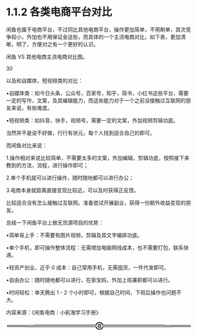 # 1.1.2 各类电商平台对比

闲鱼也属于电商平台，不过同比其他电商平台，操作更加简单，不用刷单，其次竞争较小，外加也不用保证金这些，而具体的一个主流电商对比，如下表，更加清晰，明了，方便对之有一个更好的认识。

闲鱼 VS 其他电商主流电商对比图。

30

以及和自媒体，短视频类的对比：

•自媒体类：如今日头条，公众号，百家号，知乎，简书，小红书这些平台，需要一定的写作，文案，及其编辑能力，而这些能力对于一个之前没接触过互联网的朋友来说，有些难度。

•短视频类：如抖音，快手，视频号，需要一定的文案，外加视频剪辑功底。

当然并不是说不好做，行行有状元，每个人找到适合自己的即可。

而闲鱼对比来说：

1.操作相对来说比较简单，不需要太多的文案，外加编辑，剪辑功底，按照接下来教到的方法，流程，进行操作即可；

2.单个手机就可以进行操作，随时随地都可以进行办公；

3.电商本身就距离直接变现比较近，可以及时获得正反馈。

比较适合没有怎么接触过互联网，准备尝试开展副业，获得一份额外收益变现的朋友。

总结一下闲鱼平台上做无货源项目的优势：

•简单易上手：不需要有图片视频，剪辑及其文字编排功底。

•单个手机，即可操作整体流程：无需增加电脑网线成本，也不需要打包，联系快递。

•轻资产创业，近乎 0 成本：自己常用手机，无需囤货，一件代发即可。

•自由办公：随时随地都可以进行，在家宝妈，外加上班兼职都可以进行。

•时间轻松：单天腾出 1 - 2 个小时即可，根据自己时间，下班后操作也问题不大。

内容来源：《闲鱼电商｜小航海学习手册》

![](img/ab7dc6b1e88a35f9e4a63d42b13ad5e2.png)